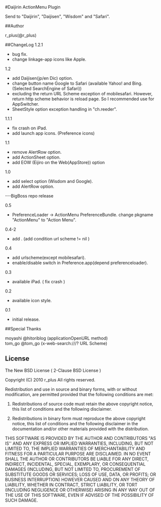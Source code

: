 #Daijirin ActionMenu Plugin

Send to "Daijirin", "Daijisen", "Wisdom" and "Safari".

##Author

r_plus(@r_plus)

##ChangeLog
1.2.1

* bug fix.
* change linkage-app icons like Apple.

1.2

* add Daijisen(jp/en Dic) option.
* change button name Google to Safari (available Yahoo! and Bing. (Selected SearchEngine of Safari))
* excluding the return URL Scheme exception of mobilesafari. However, return http scheme behavior is reload page. So I recommended use for AppSwitcher.
* SheetStyle option exception handling in "ch.reeder".

1.1.1

* fix crash on iPad.
* add launch app icons. (Preference icons)

1.1

* remove AlertRow option.
* add ActionSheet option.
* add EOW (Eijiro on the Web(AppStore)) option

1.0

* add select option (Wisdom and Google).
* add AlertRow option.

---BigBoss repo release  

0.5

* PreferenceLoader -> ActionMenu PreferenceBundle. change pkgname "ActionMenu" to "Action Menu".

0.4-2

* add . (add condition url scheme != nil )

0.4

* add urlscheme(except mobilesafari).
* enable/disable switch in Preference.app(depend preferenceloader).

0.3

* available iPad. ( fix crash )

0.2

* available icon style.

0.1

* initial release.

##Special Thanks

moyashi @hitoriblog (applicationOpenURL method)  
tom_go @tom_go (x-web-search:///? URL Scheme)

## License

The New BSD License ( 2-Clause BSD License )

Copyright (C) 2010 r_plus All rights reserved.

Redistribution and use in source and binary forms, with or without modification, are permitted provided that the following conditions are met:

1. Redistributions of source code must retain the above copyright notice, this list of conditions and the following disclaimer.

2. Redistributions in binary form must reproduce the above copyright notice, this list of conditions and the following disclaimer in the documentation and/or other materials provided with the distribution.

THIS SOFTWARE IS PROVIDED BY THE AUTHOR AND CONTRIBUTORS "AS IS'' AND ANY EXPRESS OR IMPLIED WARRANTIES, INCLUDING, BUT NOT LIMITED TO, THE IMPLIED WARRANTIES OF MERCHANTABILITY AND FITNESS FOR A PARTICULAR PURPOSE ARE DISCLAIMED.  IN NO EVENT SHALL THE AUTHOR OR CONTRIBUTORS BE LIABLE FOR ANY DIRECT, INDIRECT, INCIDENTAL, SPECIAL, EXEMPLARY, OR CONSEQUENTIAL DAMAGES (INCLUDING, BUT NOT LIMITED TO, PROCUREMENT OF SUBSTITUTE GOODS OR SERVICES; LOSS OF USE, DATA, OR PROFITS; OR BUSINESS INTERRUPTION) HOWEVER CAUSED AND ON ANY THEORY OF LIABILITY, WHETHER IN CONTRACT, STRICT LIABILITY, OR TORT (INCLUDING NEGLIGENCE OR OTHERWISE) ARISING IN ANY WAY OUT OF THE USE OF THIS SOFTWARE, EVEN IF ADVISED OF THE POSSIBILITY OF SUCH DAMAGE.
